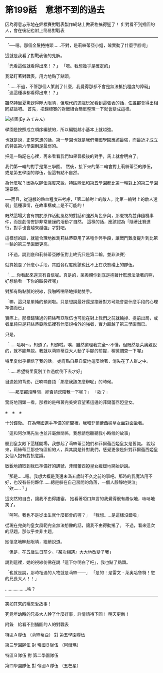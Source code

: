 # 第199話　意想不到的過去

因為得意忘形地在錦標賽對戰表製作網站上做表格搞得遲了！
針對看不到插圖的人，會在後記也附上簡易對戰表

---

「──嗯。那個金髮捲捲頭……不對，是莉絲蒂亞小姐，確實動了什麼手腳呢」

這就是我看了對戰表後的見解。

「光看這個就看得出來！？」
「嗯。我想幾乎是確定的」


我緊盯著對戰表，用力地點了點頭。

「……不過，不管那個人策劃了什麼，我覺得那都不會是無法抵抗程度的障礙」
「連這種事都看得出來！？」

雖然特里夏驚訝得睜大眼睛，但現代的遊戲玩家看到這張表的話，任誰都會得出相同結論吧。
首先，把錦標賽的對戰組合簡單整理一下就會變成這樣。

![插圖(By みてみん)](https://20879.mitemin.net/userpageimage/viewimagebig/icode/i911446/)

學園是按照成立順序編號的，所以編號越小基本上就越強。

也就是說，正常來想的話，第一學園也就是我們帝國學園應該最強，而最近才成立的特區第六學園則是最弱的。

把這一點記在心裡，再來看看我們如果晉級後的對手，馬上就會明白了。

我們第一輪的對手是第三學園。
然後，接下來的第二輪會對上莉絲蒂亞的隊伍，或是第五學園的隊伍，但這有點不自然。

為什麼呢？因為以隊伍強度來說，特區隊伍和第五學園都比第一輪對上的第三學園還要弱。

──而且，從遊戲的熱血程度來考慮，「第二輪對上的敵人，比第一輪對上的敵人還弱」這種事情，在故事構成上是不可能的！

既然這場大會有關於原作活動風格的對話和強烈角色參與，那麼視為並非隨機事件，而是劇情安排非常嚴謹的活動才自然。
這樣的話，應該認為「隨著比賽進行，對手也會越來越強」才對吧。

這樣想的話，就能合理地推測莉絲蒂亞用了某種作弊手段，讓戰鬥難度提升到比第一輪的第三學園戰更高。

（不過，說到底和莉絲蒂亞隊伍對上終究只是第二輪。並非決賽）

就算她耍了什麼小手段，其威脅程度應該也比不上在決賽碰上的隊伍。

「……你看起來還真有自信呢。真是的，萊奧親你到底是抱著什麼想法活著的啊，好想偷看一下你的腦袋裡呢」

對那有點黏膩的視線，我啪嗒啪嗒地揮動雙手。

「嘛，這只是單純的預測啦。只是想說最好還是抱著對方可能會耍什麼手段的心理準備而已」

實際上，那樣鋪陳過的莉絲蒂亞隊伍也可能在對上我們之前就輸掉、提前出局，或者單純只是莉絲蒂亞隊伍裡有什麼規格外的強者，實力超越了第三學園而已。

只是，

「……哈啊～。知道了。知道啦。唉，雖然道理我完全～不懂，但既然是萊奧親說的，就不能無視。我就以莉絲蒂亞大人動了手腳的前提，稍微調查一下喔」

特里夏似乎相信了我的話。
她有點自暴自棄地這麼說著，消失在了人群之中。

「……希望特里夏別工作過度倒下去才好」

目送她的背影，正喃喃自語「那麼我該怎麼辦呢」的時候。

「──那麼那段時間，能否請您陪我一下呢？」
「欸？」

驚訝地回頭一看，那裡的是帶著完美笑容望著這邊的菲爾蕾西婭皇女。

※　※　※

十分鐘後。
在為帝國選手準備的房間裡，我和菲爾蕾西婭皇女面對面坐著。

「這和阿尔瑪先生也並非毫無關係，我想請您聽聽我小時候的故事」

聽到皇女殿下這樣開場，我想起了莉絲蒂亞她們和菲爾蕾西婭皇女是舊識。
說起來，莉絲蒂亞那些特區組的人，與其說是針對我們，感覺更像是針對菲爾蕾西婭皇女個人抱有對抗意識。

敏銳地讀取到我已準備好的訊號，菲爾蕾西婭皇女緩緩地開始訴說。

「那是……嗯。我想大概是我還未滿五歲時不久之前的事吧。那時的我魔法用不好，也沒有任何夥伴……總是躲在自己房間的角落，一個人靜靜地哭泣」
「欸……？」

這突然的自白，讓我不由得語塞。
她看著啞口無言的我覺得很有趣似地，哧哧地笑了。

「呵呵。我也不是從出生就什麼都會的喔？」
「我想……是這樣沒錯啦」

從現在完美的皇女風範完全無法想像的話，讓我不由得動搖了。
不過，看來這次的話題，那似乎並非主題。

她懷念地眯起眼睛，繼續說道。

「但是，在五歲生日前夕。『某次相遇』大大地改變了我」

說到這裡，她的視線彷彿在說「這下你明白了吧」，我也點了點頭。

「也就是說，那時相遇的人物就是莉絲――」
「是的！是雷文・萊奧哈魯特！您的兄長大人！！」

………………啥？

---

突如其來的曬恩愛故事！

究竟年幼時的兄長大人幹了什麼好事，詳情請待下回！
明天更新！



附錄　給看不到插圖的人的對戰表

特區Ａ隊伍
（莉絲蒂亞）
對
第五學園隊伍

第三學園隊伍
對
帝國Ｂ隊伍
（阿爾瑪）


特區Ｂ隊伍
對
第二學園隊伍

第四學園隊伍
對
帝國Ａ隊伍
（五芒星）